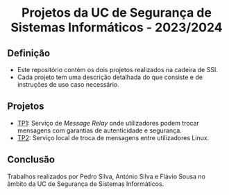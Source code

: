 <h1 align="center">Projetos da UC de Segurança de Sistemas Informáticos - 2023/2024</h1>

## Definição
- Este repositório contém os dois projetos realizados na cadeira de SSI.
- Cada projeto tem uma descrição detalhada do que consiste e de instruções de uso caso necessário.

## Projetos
- [TP1](https://github.com/Pedrosilva03/ssi-projects/tree/main/TPs/TP1): Serviço de *Message Relay* onde utilizadores podem trocar mensagens com garantias de autenticidade e segurança.
- [TP2](https://github.com/Pedrosilva03/ssi-projects/tree/main/TPs/TP2): Serviço local de troca de mensagens entre utilizadores Linux.

## Conclusão
Trabalhos realizados por Pedro Silva, António Silva e Flávio Sousa no âmbito da UC de Segurança de Sistemas Informáticos.
